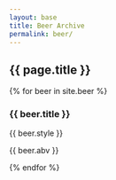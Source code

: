 ```yaml
---
layout: base
title: Beer Archive
permalink: beer/
---
```


<section id="beer" class="page bg-light-gray">
    <div class="container">
        <div class="row text-center">
            <div class="col-xs-12">
                <h2 class="section-heading">{{ page.title }}</h2>
            </div>
        </div>
        <div class="row">
            {% for beer in site.beer %}
                <div class="col-lg-3 col-md-4 col-sm-6 col-xs-12 beer-item">
                    <a href="{{ site.baseurl }}{{ beer.url }}" class="beer-link">
                        <div class="beer-hover">
                            <div class="beer-hover-content">
                                <i class="fa fa-search-plus fa-3x"></i>
                            </div>
                        </div>
                        <img src="{{ site.baseurl }}/img/beer/{{ beer.img }}" class="img-responsive img-centered" alt="">
                    </a>
                    <div class="beer-caption">
                        <h3>{{ beer.title }}</h3>
                        <p class="text-muted">{{ beer.style }}</p>
                        <p><span>{{ beer.abv }}</span></p>
                    </div>
                </div>
            {% endfor %}
        </div>
    </div>
</section>